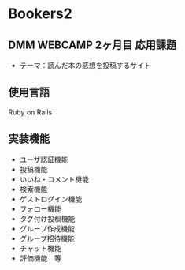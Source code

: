 # Bookers2

## DMM WEBCAMP 2ヶ月目 応用課題

* テーマ：読んだ本の感想を投稿するサイト

## 使用言語
Ruby on Rails

## 実装機能

* ユーザ認証機能
* 投稿機能
* いいね・コメント機能
* 検索機能
* ゲストログイン機能
* フォロー機能
* タグ付け投稿機能
* グループ作成機能
* グループ招待機能
* チャット機能
* 評価機能　等